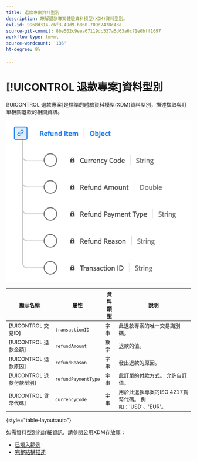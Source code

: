 ```yaml
---
title: 退款專案資料型別
description: 瞭解退款專案體驗資料模型(XDM)資料型別。
exl-id: 9968d314-c6f3-49d9-b860-709d7478c43a
source-git-commit: 8be502c9eea67119dc537a5d63a6c71e0bff1697
workflow-type: tm+mt
source-wordcount: '136'
ht-degree: 8%

---
```


# [!UICONTROL 退款專案]資料型別

[!UICONTROL 退款專案]是標準的體驗資料模型(XDM)資料型別，描述擷取與訂單相關退款的相關資訊。

![退款專案資料型別的圖表。](../images/data-types/refund-item.png)

| 顯示名稱 | 屬性 | 資料類型 | 說明 |
|--------------------|-----------------------|-----------|---------------------------------------------------------------------------------------------------|
| [!UICONTROL 交易ID] | `transactionID` | 字串 | 此退款專案的唯一交易識別碼。 |
| [!UICONTROL 退款金額] | `refundAmount` | 數字 | 退款的值。 |
| [!UICONTROL 退款原因] | `refundReason` | 字串 | 發出退款的原因。 |
| [!UICONTROL 退款付款型別] | `refundPaymentType` | 字串 | 此訂單的付款方式。 允許自訂值。 |
| [!UICONTROL 貨幣代碼] | `currencyCode` | 字串 | 用於此退款專案的ISO 4217貨幣代碼。 例如：&#39;USD&#39;、&#39;EUR&#39;。 |

{style="table-layout:auto"}

如需資料型別的詳細資訊，請參閱公用XDM存放庫：

* [已填入範例](https://github.com/adobe/xdm/blob/master/components/datatypes/refunditem.example.1.json)
* [完整結構描述](https://github.com/adobe/xdm/blob/master/components/datatypes/refunditem.schema.json)
